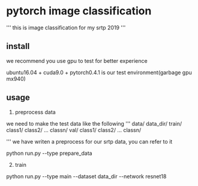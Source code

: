 # pytorch image classification
'''
this is image classification for my srtp 2019
'''
## install
we recommend you use gpu to test for better experience

ubuntu16.04 + cuda9.0 + pytorch0.4.1 is our test environment(garbage gpu mx940)

## usage

1. preprocess data

  we need to make the test data like the following
  '''
  data/
       data_dir/
           train/
              class1/
              class2/
              ...
              classn/
           val/
              class1/
              class2/
              ...
              classn/

  '''
  we have writen a preprocess for our srtp data, you can refer to it

  python run.py --type prepare_data

2. train

  python run.py --type main --dataset data_dir --network resnet18




